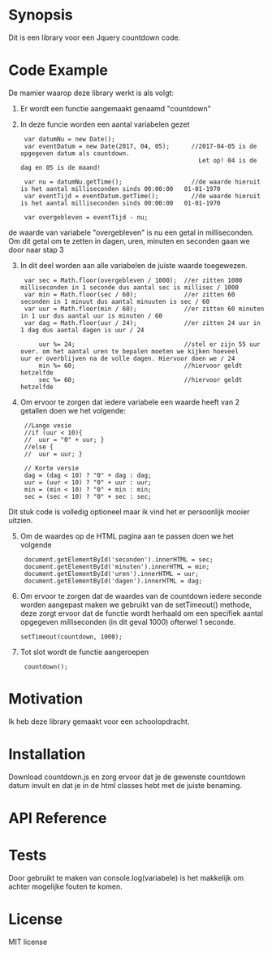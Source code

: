# Synopsis
Dit is een library voor een Jquery countdown code.

# Code Example

De mamier waarop deze library werkt is als volgt:
1. Er wordt een functie aangemaakt genaamd "countdown"
2. In deze funcie worden een aantal variabelen gezet
   
        var datumNu = new Date();                    
        var eventDatum = new Date(2017, 04, 05);      //2017-04-05 is de opgegeven datum als countdown.
                                                        Let op! 04 is de dag en 05 is de maand!
        
        var nu = datumNu.getTime();                   //de waarde hieruit is het aantal milliseconden sinds 00:00:00   01-01-1970 
        var eventTijd = eventDatum.getTime();         //de waarde hieruit is het aantal milliseconden sinds 00:00:00   01-01-1970 

        var overgebleven = eventTijd - nu;            
        
de waarde van variabele "overgebleven" is nu een getal in milliseconden. Om dit getal om te zetten in dagen, uren, minuten en seconden gaan we door naar stap 3

3. In dit deel worden aan alle variabelen de juiste waarde toegewezen.

        var sec = Math.floor(overgebleven / 1000);  //er zitten 1000 milliseconden in 1 seconde dus aantal sec is millisec / 1000
        var min = Math.floor(sec / 60);             //er zitten 60 seconden in 1 minuut dus aantal minuuten is sec / 60
        var uur = Math.floor(min / 60);             //er zitten 60 minuten in 1 uur dus aantal uur is minuten / 60               
        var dag = Math.floor(uur / 24);             //er zitten 24 uur in 1 dag dus aantal dagen is uur / 24
        
            uur %= 24;                              //stel er zijn 55 uur over. om het aantal uren te bepalen moeten we kijken hoeveel                                                        uur er overblijven na de volle dagen. Hiervoor doen we / 24
            min %= 60;                              //hiervoor geldt hetzelfde
            sec %= 60;                              //hiervoor geldt hetzelfde
            
4. Om ervoor te zorgen dat iedere variabele een waarde heeft van 2 getallen doen we het volgende:

        //Lange vesie 
        //if (uur < 10){
        //  uur = "0" + uur; }
        //else {
        //  uur = uur; }
          
        // Korte versie 
        dag = (dag < 10) ? "0" + dag : dag;         
        uur = (uur < 10) ? "0" + uur : uur;         
        min = (min < 10) ? "0" + min : min;
        sec = (sec < 10) ? "0" + sec : sec;

Dit stuk code is volledig optioneel maar ik vind het er persoonlijk mooier uitzien.

5. Om de waardes op de HTML pagina aan te passen doen we het volgende

        document.getElementById('seconden').innerHTML = sec;   
        document.getElementById('minuten').innerHTML = min;     
        document.getElementById('uren').innerHTML = uur;        
        document.getElementById('dagen').innerHTML = dag;   
        
 6. Om ervoor te zorgen dat de waardes van de countdown iedere seconde worden aangepast maken we gebruikt van de setTimeout() methode, deze zorgt ervoor dat de functie wordt herhaald om een specifiek aantal opgegeven milliseconden (in dit geval 1000) ofterwel 1 seconde.
 
        setTimeout(countdown, 1000);
        
7. Tot slot wordt de functie aangeroepen

        countdown();
        
# Motivation

Ik heb deze library gemaakt voor een schoolopdracht.

# Installation

Download countdown.js en zorg ervoor dat je de gewenste countdown datum invult en dat je in de html classes hebt met de juiste benaming.

# API Reference


# Tests

Door gebruikt te maken van console.log(variabele) is het makkelijk om achter mogelijke fouten te komen.

# License

MIT license
